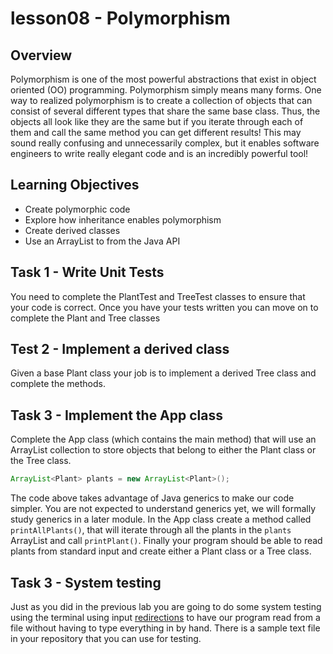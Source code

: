 # lesson08 - Polymorphism

## Overview

Polymorphism is one of the most powerful abstractions that exist in object oriented (OO)
programming. Polymorphism simply means many forms. One way to realized polymorphism is to create a
collection of objects that can consist of several different types that share the same base class.
Thus, the objects all look like they are the same but if you iterate through each of them and call
the same method you can get different results! This may sound really confusing and unnecessarily
complex, but it enables software engineers to write really elegant code and is an incredibly
powerful tool!

## Learning Objectives

- Create polymorphic code
- Explore how inheritance enables polymorphism
- Create derived classes
- Use an ArrayList to from the Java API

## Task 1 - Write Unit Tests

You need to complete the PlantTest and TreeTest classes to ensure that your code is correct. Once
you have your tests written you can move on to complete the Plant and Tree classes

## Test 2 - Implement a derived class

Given a base Plant class your job is to implement a derived Tree class and complete the methods.

## Task 3 - Implement the App class

Complete the App class (which contains the main method) that will use an
ArrayList collection to store objects that belong to either the Plant class or the
Tree class.

```java
ArrayList<Plant> plants = new ArrayList<Plant>();
```

The code above takes advantage of Java generics to make our code simpler. You are not expected to
understand generics yet, we will formally study generics in a later module. In the App class create
a method called `printAllPlants()`, that will iterate through all the plants in the `plants`
ArrayList and call `printPlant()`.  Finally your program should be able to read plants from standard
input and create either a Plant class or a Tree class.

## Task 3 - System testing

Just as you did in the previous lab you are going to do some system testing using the terminal using
input [redirections](https://www.gnu.org/software/bash/manual/html_node/Redirections.html) to have
our program read from a file without having to type everything in by hand.  There is a sample text
file in your repository that you can use for testing.
